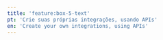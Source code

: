 ```yaml
---
title: 'feature:box-5-text'
pt: 'Crie suas próprias integrações, usando APIs'
en: 'Create your own integrations, using APIs'
---
```


